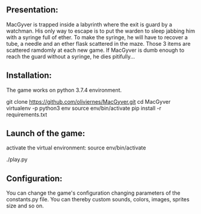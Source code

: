 ## Presentation:

MacGyver is trapped inside a labyrinth where the exit is guard by a
 watchman. His only way to escape is to put the warden to sleep jabbing
 him with a syringe full of ether. To make the syringe, he will
 have to recover a tube, a needle and an ether flask scattered in the 
 maze. Those 3 items are scattered ramdomly at each new game. If 
 MacGyver is dumb enough to reach the guard without a syringe, he dies
 pitifully... 
 
## Installation:

The game works on python 3.7.4 environment.

git clone https://github.com/oliviernes/MacGyver.git
cd MacGyver
virtualenv -p python3 env
source env/bin/activate
pip install -r requirements.txt

## Launch of the game:

activate the virtual environment: source env/bin/activate

./play.py

## Configuration:

You can change the game's configuration changing parameters of the 
 constants.py file. You can thereby custom sounds, colors, images,
  sprites size and so on.


